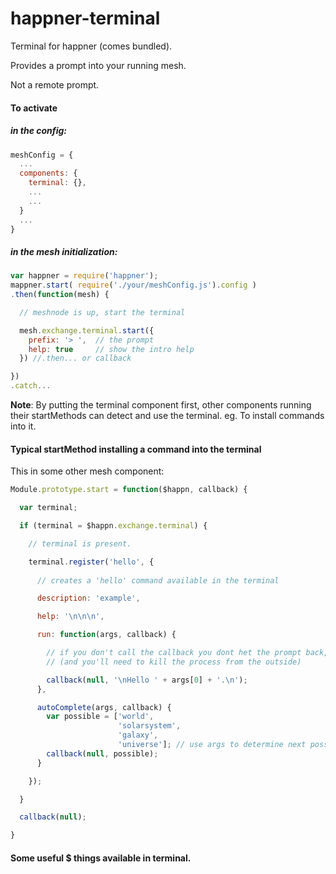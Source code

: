 # happner-terminal

Terminal for happner (comes bundled).

Provides a prompt into your running mesh.

Not a remote prompt.

#### To activate

##### in the config:

```javascript
meshConfig = {
  ...
  components: {
    terminal: {},
    ...
    ...
  }   
  ...
}
```

##### in the mesh initialization:

```javascript
var happner = require('happner');
mappner.start( require('./your/meshConfig.js').config )
.then(function(mesh) {

  // meshnode is up, start the terminal

  mesh.exchange.terminal.start({
    prefix: '> ',  // the prompt
    help: true     // show the intro help
  }) //.then... or callback

})
.catch...

```


__Note__: By putting the terminal component first, other components running their startMethods can detect and use the terminal. eg. To install commands into it.


#### Typical startMethod installing a command into the terminal

This in some other mesh component:

```javascript
Module.prototype.start = function($happn, callback) {

  var terminal;

  if (terminal = $happn.exchange.terminal) {

    // terminal is present.

    terminal.register('hello', {
    
      // creates a 'hello' command available in the terminal

      description: 'example',

      help: '\n\n\n',

      run: function(args, callback) {

        // if you don't call the callback you dont het the prompt back, ever!
        // (and you'll need to kill the process from the outside)

        callback(null, '\nHello ' + args[0] + '.\n');
      },

      autoComplete(args, callback) {
        var possible = ['world', 
                        'solarsystem',
                        'galaxy',
                        'universe']; // use args to determine next possibilities
        callback(null, possible);
      }

    });

  }

  callback(null);

}
```


#### Some useful $ things available in terminal.

